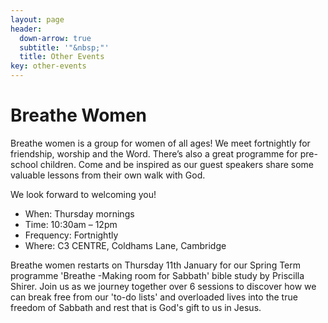 ```yaml
---
layout: page
header:
  down-arrow: true
  subtitle: '"&nbsp;"'
  title: Other Events
key: other-events
---
```

# Breathe <span class="alt-title">Women</span>

Breathe women is a group for women of all ages!  We meet fortnightly for friendship, worship and the Word. There’s also a great programme for pre-school children. Come and be inspired as our guest speakers share some valuable lessons from their own walk with God.

We look forward to welcoming you!

* When: Thursday mornings
* Time: 10:30am – 12pm
* Frequency: Fortnightly
* Where: C3 CENTRE, Coldhams Lane, Cambridge

Breathe women restarts on Thursday 11th January for our Spring Term programme 'Breathe -Making room for Sabbath' bible study by Priscilla Shirer. Join us as we journey together over 6 sessions to discover how we can break free from our 'to-do lists' and overloaded lives into the true freedom of Sabbath and rest that is God's gift to us in Jesus. 

<!-- HACK! -->

<style>
@media (min-width: 993px) {
#map {
  margin-top: 50px;
}
}
</style>
